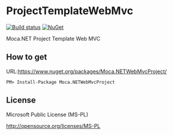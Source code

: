 # ProjectTemplateWebMvc

[![Build status](https://ci.appveyor.com/api/projects/status/c644wkfeqk33gvec?svg=true)](https://ci.appveyor.com/project/miyabis/projecttemplatewebform)
[![NuGet](https://img.shields.io/nuget/v/Moca.NETWebMvcProject.svg)](https://www.nuget.org/packages/Moca.NETWebMvcProject/)

Moca.NET Project Template Web MVC


## How to get

URL:https://www.nuget.org/packages/Moca.NETWebMvcProject/
```
PM> Install-Package Moca.NETWebMvcProject
```


## License

Microsoft Public License (MS-PL)

http://opensource.org/licenses/MS-PL
